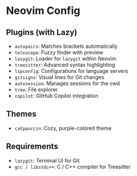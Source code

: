 # Neovim Config

## Plugins (with Lazy)

- `autopairs`: Matches brackets automatically
- `telescope`: Fuzzy finder with preview
- `lazygit`: Loader for `lazygit` within Neovim
- `treesitter`: Advanced syntax highlighting
- `lspconfig`: Configurations for language servers
- `gitsigns`: Visual lines for Git changes
- `autosession`: Manages sessions for the cwd
- `tree`: File explorer
- `copilot`: GitHub Copilot integration

## Themes

- `catppuccin`: Cozy, purple-colored theme

## Requirements

- `lazygit`: Terminal UI for Git
- `gcc / libstdc++`: C / C++ compiler for Treesitter
